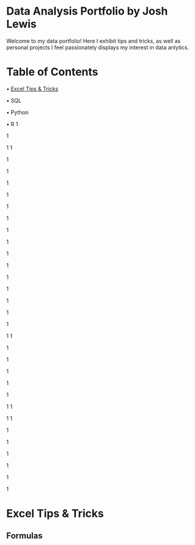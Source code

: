 # **Data Analysis Portfolio by Josh Lewis**
Welcome to my data portfolio! Here I exhibit tips and tricks, as well as personal projects I feel passionately displays my interest in data anlytics.
# **Table of Contents**
• [Excel Tips & Tricks](#Excel)

• SQL

• Python

• R
1

1

1
1

1

1

1

1

1


1

1

1

1

1

1

1

1

1

1

1
1

1


1

1

1



1

1
1


1
1


1

1

1

1

1



1

# **Excel Tips & Tricks**

## Formulas

